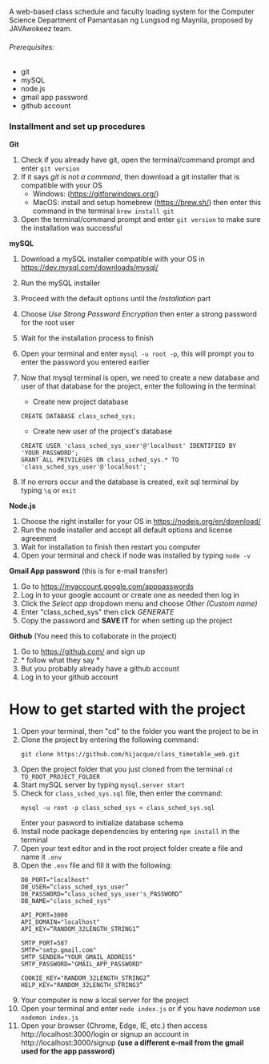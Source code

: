 A web-based class schedule and faculty loading system for the Computer Science Department of Pamantasan ng Lungsod ng Maynila, proposed by JAVAwokeez team.

###### Prerequisites:
- git
- mySQL
- node.js
- gmail app password
- github account

### Installment and set up procedures
**Git**
1. Check if you already have git, open the terminal/command prompt and enter `git version`
2. If it says _git is not a command_, then download a git installer that is compatible with your OS
    - Windows: (https://gitforwindows.org/)
    - MacOS: install and setup homebrew (https://brew.sh/) then enter this command in the terminal `brew install git`
4. Open the terminal/command prompt and enter `git version` to make sure the installation was successful

**mySQL**
1. Download a mySQL installer compatible with your OS in https://dev.mysql.com/downloads/mysql/
2. Run the mySQL installer
3. Proceed with the default options until the _Installation_ part
4. Choose _Use Strong Password Encryption_ then enter a strong password for the root user
5. Wait for the installation process to finish
6. Open your terminal and enter `mysql -u root -p`, this will prompt you to enter the password you entered earlier
7. Now that mysql terminal is open, we need to create a new database and user of that database for the project, enter the following in the terminal:

    * Create new project database
    ```
    CREATE DATABASE class_sched_sys;
    ```
    * Create new user of the project's database
    ```
    CREATE USER 'class_sched_sys_user'@'localhost' IDENTIFIED BY 'YOUR_PASSWORD';
    GRANT ALL PRIVILEGES ON class_sched_sys.* TO 'class_sched_sys_user'@'localhost';
    ```
8. If no errors occur and the database is created, exit sql terminal by typing `\q` or `exit`

**Node.js**
1. Choose the right installer for your OS in https://nodejs.org/en/download/
2. Run the node installer and accept all default options and license agreement
3. Wait for installation to finish then restart you computer
4. Open your terminal and check if node was installed by typing `node -v`

**Gmail App password**
(this is for e-mail transfer)
1. Go to https://myaccount.google.com/apppasswords
2. Log in to your google account or create one as needed then log in
3. Click the _Select app_ dropdown menu and choose _Other (Custom name)_
4. Enter "class_sched_sys" then click _GENERATE_
5. Copy the password and **SAVE IT** for when setting up the project

**Github**
(You need this to collaborate in the project)
1. Go to https://github.com/ and sign up
2. \* follow what they say *
3. But you probably already have a github account
4. Log in to your github account

# How to get started with the project
1. Open your terminal, then "cd" to the folder you want the project to be in
2. Clone the project by entering the following command:
    ```
    git clone https://github.com/hijacque/class_timetable_web.git
    ```
3. Open the project folder that you just cloned from the terminal `cd TO_ROOT_PROJECT_FOLDER`
4. Start mySQL server by typing `mysql.server start`
5. Check for `class_sched_sys.sql` file, then enter the command:
    ```
    mysql -u root -p class_sched_sys < class_sched_sys.sql
    ```
    Enter your pasword to initialize database schema
6. Install node package dependencies by entering `npm install` in the terminal
7. Open your text editor and in the root project folder create a file and name it `.env`
8. Open the `.env` file and fill it with the following:
    ```
    DB_PORT="localhost"
    DB_USER=“class_sched_sys_user”
    DB_PASSWORD=“class_sched_sys_user's_PASSWORD”
    DB_NAME="class_sched_sys"

    API_PORT=3000
    API_DOMAIN="localhost"
    API_KEY=“RANDOM_32LENGTH_STRING1”

    SMTP_PORT=587
    SMTP="smtp.gmail.com"
    SMTP_SENDER="YOUR_GMAIL_ADDRESS"
    SMTP_PASSWORD="GMAIL_APP_PASSWORD"

    COOKIE_KEY="RANDOM_32LENGTH_STRING2”
    HELP_KEY="RANDOM_32LENGTH_STRING3”
    ```
9. Your computer is now a local server for the project
10. Open your terminal and enter `node index.js` or if you have _nodemon_ use `nodemon index.js`
11. Open your browser (Chrome, Edge, IE, etc.) then access http://localhost:3000/login or signup an account in http://localhost:3000/signup **(use a different e-mail from the gmail used for the app password)**